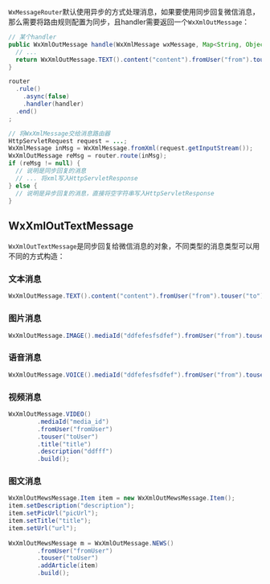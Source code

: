 ``WxMessageRouter``默认使用异步的方式处理消息，如果要使用同步回复微信消息，那么需要将路由规则配置为同步，且handler需要返回一个``WxXmlOutMessage``：

```java
// 某个handler
public WxXmlOutMessage handle(WxXmlMessage wxMessage, Map<String, Object> context) {
  // ...
  return WxXmlOutMessage.TEXT().content("content").fromUser("from").touser("to").build();
}
```

```java
router
  .rule()
    .async(false)
    .handler(handler)
  .end()
;

// 将WxXmlMessage交给消息路由器
HttpServletRequest request = ...;
WxXmlMessage inMsg = WxXmlMessage.fromXml(request.getInputStream());
WxXmlOutMessage reMsg = router.route(inMsg);
if (reMsg != null) {
  // 说明是同步回复的消息
  // ... 将xml写入HttpServletResponse
} else {
  // 说明是异步回复的消息，直接将空字符串写入HttpServletResponse
}
```

## WxXmlOutTextMessage

``WxXmlOutTextMessage``是同步回复给微信消息的对象，不同类型的消息类型可以用不同的方式构造：

### 文本消息

```java
WxXmlOutMessage.TEXT().content("content").fromUser("from").touser("to").build();
```

### 图片消息

```java
WxXmlOutMessage.IMAGE().mediaId("ddfefesfsdfef").fromUser("from").touser("to").build();
```

### 语音消息

```java
WxXmlOutMessage.VOICE().mediaId("ddfefesfsdfef").fromUser("from").touser("to").build();
```

### 视频消息

```java
WxXmlOutMessage.VIDEO()
        .mediaId("media_id")
        .fromUser("fromUser")
        .touser("toUser")
        .title("title")
        .description("ddfff")
        .build();
```

### 图文消息

```java
WxXmlOutMewsMessage.Item item = new WxXmlOutMewsMessage.Item();
item.setDescription("description");
item.setPicUrl("picUrl");
item.setTitle("title");
item.setUrl("url");
    
WxXmlOutMewsMessage m = WxXmlOutMessage.NEWS()
        .fromUser("fromUser")
        .touser("toUser")
        .addArticle(item)
        .build();
```

